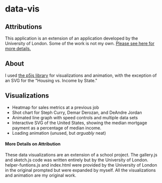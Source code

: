# data-vis
## Attributions
This application is an extension of an application developed by the University of London. Some of the work is not my own. [Please see here for more details.](#more-details-on-attribution) 

## About
I used [the p5js library](https://p5js.org/) for visualizations and animation, with the exception of an SVG for the "Housing vs. Income by State."

## Visualizations
- Heatmap for sales metrics at a previous job
- Shot chart for Steph Curry, Demar Derozan, and DeAndre Jordan
- Animated line graph with speed controls and multiple data sets
- Interactive SVG of the United States, showing the median mortgage payment as a percentage of median income.
- Loading animation (unused, but *arguably* neat)

#### More Details on Attribution
These data visualizations are an extension of a school project. The gallery.js and sketch.js code was written entirely but by the University of London. helper-funtions.js and index.html were provided by the University of London in the original prompted but were expanded by myself. All the visualizations and animation are my original work.